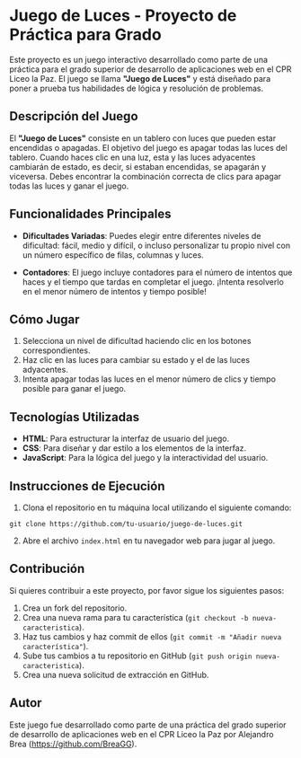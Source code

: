 # Juego de Luces - Proyecto de Práctica para Grado

Este proyecto es un juego interactivo desarrollado como parte de una práctica para el grado superior de desarrollo de aplicaciones web en el CPR Liceo la Paz. El juego se llama **"Juego de Luces"** y está diseñado para poner a prueba tus habilidades de lógica y resolución de problemas.

## Descripción del Juego

El **"Juego de Luces"** consiste en un tablero con luces que pueden estar encendidas o apagadas. El objetivo del juego es apagar todas las luces del tablero. Cuando haces clic en una luz, esta y las luces adyacentes cambiarán de estado, es decir, si estaban encendidas, se apagarán y viceversa. Debes encontrar la combinación correcta de clics para apagar todas las luces y ganar el juego.

## Funcionalidades Principales

- **Dificultades Variadas**: Puedes elegir entre diferentes niveles de dificultad: fácil, medio y difícil, o incluso personalizar tu propio nivel con un número específico de filas, columnas y luces.

- **Contadores**: El juego incluye contadores para el número de intentos que haces y el tiempo que tardas en completar el juego. ¡Intenta resolverlo en el menor número de intentos y tiempo posible!

## Cómo Jugar

1. Selecciona un nivel de dificultad haciendo clic en los botones correspondientes.
2. Haz clic en las luces para cambiar su estado y el de las luces adyacentes.
3. Intenta apagar todas las luces en el menor número de clics y tiempo posible para ganar el juego.

## Tecnologías Utilizadas

- **HTML**: Para estructurar la interfaz de usuario del juego.
- **CSS**: Para diseñar y dar estilo a los elementos de la interfaz.
- **JavaScript**: Para la lógica del juego y la interactividad del usuario.

## Instrucciones de Ejecución

1. Clona el repositorio en tu máquina local utilizando el siguiente comando:

```
git clone https://github.com/tu-usuario/juego-de-luces.git
```

2. Abre el archivo `index.html` en tu navegador web para jugar al juego.

## Contribución

Si quieres contribuir a este proyecto, por favor sigue los siguientes pasos:

1. Crea un fork del repositorio.
2. Crea una nueva rama para tu característica (`git checkout -b nueva-caracteristica`).
3. Haz tus cambios y haz commit de ellos (`git commit -m "Añadir nueva característica"`).
4. Sube tus cambios a tu repositorio en GitHub (`git push origin nueva-caracteristica`).
5. Crea una nueva solicitud de extracción en GitHub.

## Autor

Este juego fue desarrollado como parte de una práctica del grado superior de desarrollo de aplicaciones web en el CPR Liceo la Paz por Alejandro Brea (https://github.com/BreaGG).
